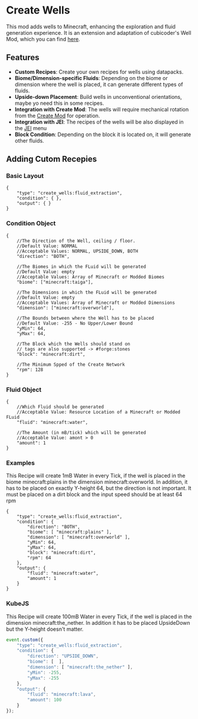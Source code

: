 # Create Wells

This mod adds wells to Minecraft, enhancing the exploration and fluid generation experience. It is an extension and adaptation of cubicoder's Well Mod, which you can find [here](https://github.com/cubicoder/Well-Mod).

## Features
- **Custom Recipes**: Create your own recipes for wells using datapacks.
- **Biome/Dimension-specific Fluids**: Depending on the biome or dimension where the well is placed, it can generate different types of fluids.
- **Upside-down Placement**: Build wells in unconventional orientations, maybe yo need this in some recipes.
- **Integration with Create Mod**: The wells will require mechanical rotation from the [Create Mod](https://github.com/Creators-of-Create/Create) for operation.
- **Integration with JEI**: The recipes of the wells will be also displayed in the [JEI](https://github.com/mezz/JustEnoughItems) menu
- **Block Condition**: Depending on the block it is located on, it will generate other fluids.

## Adding Cutom Recepies
### Basic Layout
```jsonc
{
    "type": "create_wells:fluid_extraction",
    "condition": { },
    "output": { }
}
```

### Condition Object
```jsonc
{
    //The Direction of the Well, ceiling / floor.
    //Default Value: NORMAL
    //Acceptable Values: NORMAL, UPSIDE_DOWN, BOTH
    "direction": "BOTH",

    //The Biomes in which the FLuid will be generated
    //Default Value: empty
    //Acceptable Values: Array of Minecraft or Modded Biomes
    "biome": ["minecraft:taiga"],

    //The Dimensions in which the FLuid will be generated
    //Default Value: empty
    //Acceptable Values: Array of Minecraft or Modded Dimensions
    "dimension": ["minecraft:overworld"],

    //The Bounds between where the Well has to be placed
    //Default Value: -255 - No Upper/Lower Bound
    "yMin": 64,
    "yMax": 64,
  
    //The Block which the Wells should stand on
    // tags are also supported -> #forge:stones
    "block": "minecraft:dirt",

    //The Minimum Spped of the Create Network
    "rpm": 128
}
```

### Fluid Object
```jsonc
{
    //Which Fluid should be generated
    //Acceptable Value: Resource Location of a Minecraft or Modded FLuid
    "fluid": "minecraft:water",

    //The Amount (in mB/tick) which will be generated
    //Acceptable Value: amont > 0
    "amount": 1
}
```

### Examples
This Recipe will create 1mB Water in every Tick, if the well is placed in the biome minecraft:plains in the dimension minecraft:overworld. In addition, it has to be placed on exactly Y-height 64, but the direction is not important. It must be placed on a dirt block and the input speed should be at least 64 rpm
```jsonc
{
    "type": "create_wells:fluid_extraction",
    "condition": {
        "direction": "BOTH",
        "biome": [ "minecraft:plains" ],
        "dimension": [ "minecraft:overworld" ],
        "yMin": 64,
        "yMax": 64,
        "block": "minecraft:dirt",
        "rpm": 64
    },
    "output": {
        "fluid": "minecraft:water",
        "amount": 1
    }
}
```

### KubeJS
This Recipe will create 100mB Water in every Tick, if the well is placed in the dimension minecraft:the_nether. In addition it has to be placed UpsideDown but the Y-height doesn't matter.
```js
event.custom({
    "type": "create_wells:fluid_extraction",
    "condition": {
        "direction": "UPSIDE_DOWN",
        "biome": [  ],
        "dimension": [ "minecraft:the_nether" ],
        "yMin": -255,
        "yMax": -255
    },
    "output": {
        "fluid": "minecraft:lava",
        "amount": 100
    }
});
```
